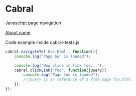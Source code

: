 Cabral
======

Javascript page navigation

<a href="http://en.wikipedia.org/wiki/Pedro_%C3%81lvares_Cabral">About name</a>

Code example inside cabral-tests.js

```javascript
cabral.navigateTo('bar.html', function(){
    console.log("Page bar is loaded");

    console.log("Now click in link foo...");
    cabral.clickLink('foo', function(jQuery){
        console.log("Page foo is loaded");
        //jQuery is an reference of $ from page foo.html
    });
});

```
